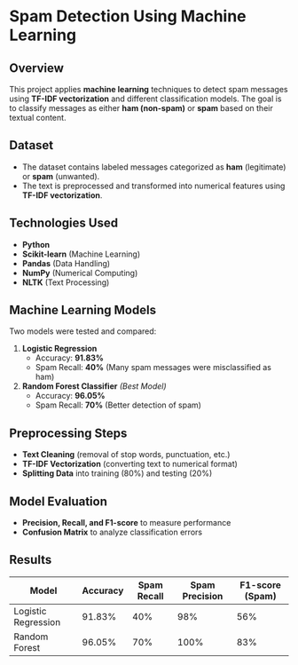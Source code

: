 # **Spam Detection Using Machine Learning**  
## **Overview**  
This project applies **machine learning** techniques to detect spam messages using **TF-IDF vectorization** and different classification models. The goal is to classify messages as either **ham (non-spam)** or **spam** based on their textual content.  

## **Dataset**  
- The dataset contains labeled messages categorized as **ham** (legitimate) or **spam** (unwanted).  
- The text is preprocessed and transformed into numerical features using **TF-IDF vectorization**.  

## **Technologies Used**  
- **Python**  
- **Scikit-learn** (Machine Learning)  
- **Pandas** (Data Handling)  
- **NumPy** (Numerical Computing)  
- **NLTK** (Text Processing)  

## **Machine Learning Models**  
Two models were tested and compared:  
1. **Logistic Regression**  
   - Accuracy: **91.83%**  
   - Spam Recall: **40%** (Many spam messages were misclassified as ham)  
2. **Random Forest Classifier** *(Best Model)*  
   - Accuracy: **96.05%**  
   - Spam Recall: **70%** (Better detection of spam)  

## **Preprocessing Steps**  
- **Text Cleaning** (removal of stop words, punctuation, etc.)  
- **TF-IDF Vectorization** (converting text to numerical format)  
- **Splitting Data** into training (80%) and testing (20%)  

## **Model Evaluation**  
- **Precision, Recall, and F1-score** to measure performance  
- **Confusion Matrix** to analyze classification errors  

## **Results**  
| Model | Accuracy | Spam Recall | Spam Precision | F1-score (Spam) |  
|--------|----------|------------|---------------|----------------|  
| Logistic Regression | 91.83% | 40% | 98% | 56% |  
| Random Forest | 96.05% | 70% | 100% | 83% |  
 
